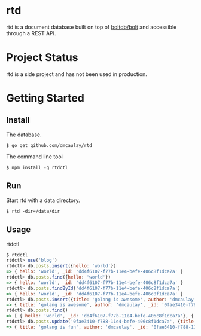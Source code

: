 # rtd

rtd is a document database built on top of [boltdb/bolt](https://github.com/boltdb/bolt) and accessible through a REST API.

# Project Status

rtd is a side project and has not been used in production.

# Getting Started

## Install

The database.

```
$ go get github.com/dmcaulay/rtd
```

The command line tool

```
$ npm install -g rtdctl
```

## Run

Start rtd with a data directory.

```
$ rtd -dir=/data/dir
```

## Usage

rtdctl

``` js
$ rtdctl
rtdctl> use('blog')
rtdctl> db.posts.insert({hello: 'world'})
=> { hello: 'world', _id: 'dd4f6107-f77b-11e4-befe-406c8f1dca7a' }
rtdctl> db.posts.find({hello: 'world'})
=> { hello: 'world', _id: 'dd4f6107-f77b-11e4-befe-406c8f1dca7a' }
rtdctl> db.posts.findById('dd4f6107-f77b-11e4-befe-406c8f1dca7a')
=> { hello: 'world', _id: 'dd4f6107-f77b-11e4-befe-406c8f1dca7a' }
rtdctl> db.posts.insert({title: 'golang is awesome', author: 'dmcaulay'})
=> { title: 'golang is awesome', author: 'dmcaulay', _id: '0fae3410-f788-11e4-befe-406c8f1dca7a' }
rtdctl> db.posts.find()
=> [ { hello: 'world', _id: 'dd4f6107-f77b-11e4-befe-406c8f1dca7a'}, { title: 'golang is awesome', author: 'dmcaulay', _id: '0fae3410-f788-11e4-befe-406c8f1dca7a' } ]
rtdctl> db.posts.update('0fae3410-f788-11e4-befe-406c8f1dca7a', {title: 'golang is fun'})
=> { title: 'golang is fun', author: 'dmcaulay', _id: '0fae3410-f788-11e4-befe-406c8f1dca7a' }
```
